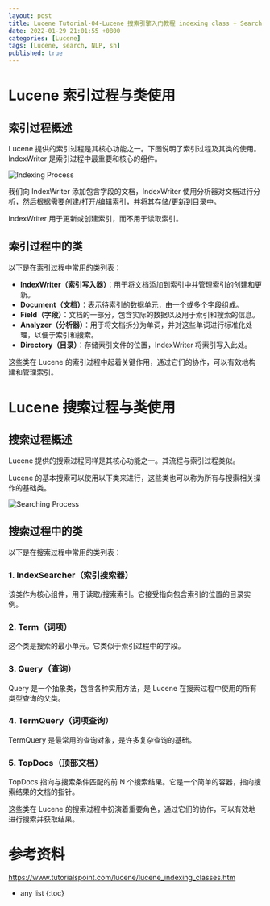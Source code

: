 ```yaml
---
layout: post
title: Lucene Tutorial-04-Lucene 搜索引擎入门教程 indexing class + Searching Classes
date: 2022-01-29 21:01:55 +0800 
categories: [Lucene]
tags: [Lucene, search, NLP, sh]
published: true
---
```


# Lucene 索引过程与类使用

## 索引过程概述

Lucene 提供的索引过程是其核心功能之一。下图说明了索引过程及其类的使用。IndexWriter 是索引过程中最重要和核心的组件。

![Indexing Process](https://www.tutorialspoint.com/lucene/images/indexing_process.jpg)

我们向 IndexWriter 添加包含字段的文档，IndexWriter 使用分析器对文档进行分析，然后根据需要创建/打开/编辑索引，并将其存储/更新到目录中。

IndexWriter 用于更新或创建索引，而不用于读取索引。

## 索引过程中的类

以下是在索引过程中常用的类列表：

- **IndexWriter（索引写入器）**：用于将文档添加到索引中并管理索引的创建和更新。
- **Document（文档）**：表示待索引的数据单元，由一个或多个字段组成。
- **Field（字段）**：文档的一部分，包含实际的数据以及用于索引和搜索的信息。
- **Analyzer（分析器）**：用于将文档拆分为单词，并对这些单词进行标准化处理，以便于索引和搜索。
- **Directory（目录）**：存储索引文件的位置，IndexWriter 将索引写入此处。

这些类在 Lucene 的索引过程中起着关键作用，通过它们的协作，可以有效地构建和管理索引。

# Lucene 搜索过程与类使用

## 搜索过程概述

Lucene 提供的搜索过程同样是其核心功能之一。其流程与索引过程类似。

Lucene 的基本搜索可以使用以下类来进行，这些类也可以称为所有与搜索相关操作的基础类。

![Searching Process](Searching_Process.png)

## 搜索过程中的类

以下是在搜索过程中常用的类列表：

### 1. IndexSearcher（索引搜索器）

该类作为核心组件，用于读取/搜索索引。它接受指向包含索引的位置的目录实例。

### 2. Term（词项）

这个类是搜索的最小单元。它类似于索引过程中的字段。

### 3. Query（查询）

Query 是一个抽象类，包含各种实用方法，是 Lucene 在搜索过程中使用的所有类型查询的父类。

### 4. TermQuery（词项查询）

TermQuery 是最常用的查询对象，是许多复杂查询的基础。

### 5. TopDocs（顶部文档）

TopDocs 指向与搜索条件匹配的前 N 个搜索结果。它是一个简单的容器，指向搜索结果的文档的指针。

这些类在 Lucene 的搜索过程中扮演着重要角色，通过它们的协作，可以有效地进行搜索并获取结果。



# 参考资料

https://www.tutorialspoint.com/lucene/lucene_indexing_classes.htm

* any list
{:toc}
